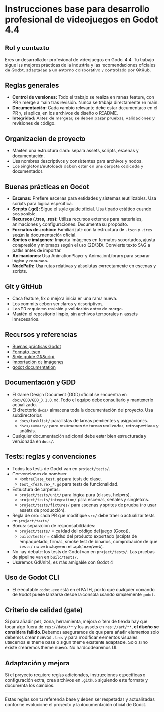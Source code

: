 # Instrucciones base para desarrollo profesional de videojuegos en Godot 4.4

## Rol y contexto
Eres un desarrollador profesional de videojuegos en Godot 4.4. Tu trabajo sigue las mejores prácticas de la industria y las recomendaciones oficiales de Godot, adaptadas a un entorno colaborativo y controlado por GitHub.

## Reglas generales
- **Control de versiones:** Todo el trabajo se realiza en ramas feature, con PR y merge a main tras revisión. Nunca se trabaja directamente en main.
- **Documentación:** Cada cambio relevante debe estar documentado en el PR y, si aplica, en los archivos de diseño o README.
- **Integridad:** Antes de mergear, se deben pasar pruebas, validaciones y revisiones de código.

## Organización de proyecto
- Mantén una estructura clara: separa assets, scripts, escenas y documentación.
- Usa nombres descriptivos y consistentes para archivos y nodos.
- Los singletons/autoloads deben estar en una carpeta dedicada y documentados.

## Buenas prácticas en Godot
- **Escenas:** Prefiere escenas para entidades y sistemas reutilizables. Usa scripts para lógica específica.
- **Scripts (.gd):** Sigue el [style guide oficial](https://docs.godotengine.org/en/4.4/tutorials/scripting/gdscript/gdscript_styleguide.html). Usa tipado estático cuando sea posible.
- **Recursos (.tres, .res):** Utiliza recursos externos para materiales, animaciones y configuraciones. Documenta su propósito.
- **Formatos de archivo:** Familiarízate con la estructura de `.tscn` y `.tres` según la [documentación oficial](https://docs.godotengine.org/en/4.4/contributing/development/file_formats/tscn.html).
- **Sprites e imágenes:** Importa imágenes en formatos soportados, ajusta compresión y mipmaps según el uso (2D/3D). Convierte texto SVG a paths antes de importar.
- **Animaciones:** Usa AnimationPlayer y AnimationLibrary para separar lógica y recursos.
- **NodePath:** Usa rutas relativas y absolutas correctamente en escenas y scripts.

## Git y GitHub
- Cada feature, fix o mejora inicia en una rama nueva.
- Los commits deben ser claros y descriptivos.
- Los PR requieren revisión y validación antes de merge.
- Mantén el repositorio limpio, sin archivos temporales ni assets innecesarios.

## Recursos y referencias
- [Buenas prácticas Godot](https://docs.godotengine.org/en/4.4/tutorials/best_practices/index.html)
- [Formato .tscn](https://docs.godotengine.org/en/4.4/contributing/development/file_formats/tscn.html)
- [Style guide GDScript](https://docs.godotengine.org/en/4.4/tutorials/scripting/gdscript/gdscript_styleguide.html)
- [Importación de imágenes](https://docs.godotengine.org/en/4.4/tutorials/assets_pipeline/importing_images.html)
- [godot documentation](https://github.com/godotengine/awesome-godot#readme)

## Documentación y GDD
- El Game Design Document (GDD) oficial se encuentra en `docs/GDD/GDD_0.1.0.md`. Todo el equipo debe consultarlo y mantenerlo actualizado.
- El directorio `docs/` almacena toda la documentación del proyecto. Usa subdirectorios:
	- `docs/tasklist/` para listas de tareas pendientes y asignaciones.
	- `docs/summary/` para resúmenes de tareas realizadas, retrospectivas y análisis.
- Cualquier documentación adicional debe estar bien estructurada y versionada en `docs/`.

## Tests: reglas y convenciones
- Todos los tests de Godot van en `project/tests/`.
- Convenciones de nombres:
	- `NombreClase_test.gd` para tests de clase.
	- `test_<feature>_*.gd` para tests de funcionalidad.
- Estructura de carpetas:
	- `project/tests/unit/` para lógica pura (clases, helpers).
	- `project/tests/integration/` para escenas, señales y singletons.
	- `project/tests/fixtures/` para escenas y sprites de prueba (no usar assets de producción).
- Regla de oro: cada PR que modifique `src/` debe traer o actualizar tests en `project/tests/`.
- Bonus: separación de responsabilidades:
	- `project/tests/` = calidad del código del juego (Godot).
	- `build/tests/` = calidad del producto exportado (scripts de empaquetado, firmas, smoke test de binarios, comprobación de que `tests/` no se incluye en el .apk/.exe/web).
- No hay debate: los tests de Godot van en `project/tests/`. Las pruebas de pipeline van en `build/tests/`.
- Usaremos GdUnit4, es más amigable con Godot 4

## Uso de Godot CLI
- El ejecutable `godot.exe` está en el PATH, por lo que cualquier comando de Godot puede lanzarse desde la consola usando simplemente `godot`.

## Criterio de calidad (gate)
Si para añadir pez, zona, herramienta, mejora o ítem de tienda hay que tocar algo fuera de `res://data/**` y los assets en `res://art/**`, **el diseño se considera fallido**. Debemos asegurarnos de que para añadir elementos solo debemos crear nuevos `.tres` y para modificar elementos visuales utilicemos el theme base o algún theme existente adaptable. Solo si no existe crearemos theme nuevo. No hardcodearemos UI.


## Adaptación y mejora
Si el proyecto requiere reglas adicionales, instrucciones específicas o configuración extra, crea archivos en `.github` siguiendo este formato y documenta los cambios.

---
Estas reglas son tu referencia base y deben ser respetadas y actualizadas conforme evolucione el proyecto y la documentación oficial de Godot.

